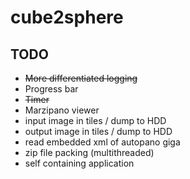 # cube2sphere

## TODO

- ~~More differentiated logging~~ 
- Progress bar
- ~~Timer~~
- Marzipano viewer  
- input image in tiles / dump to HDD
- output image in tiles / dump to HDD
- read embedded xml of autopano giga
- zip file packing (multithreaded)
- self containing application
